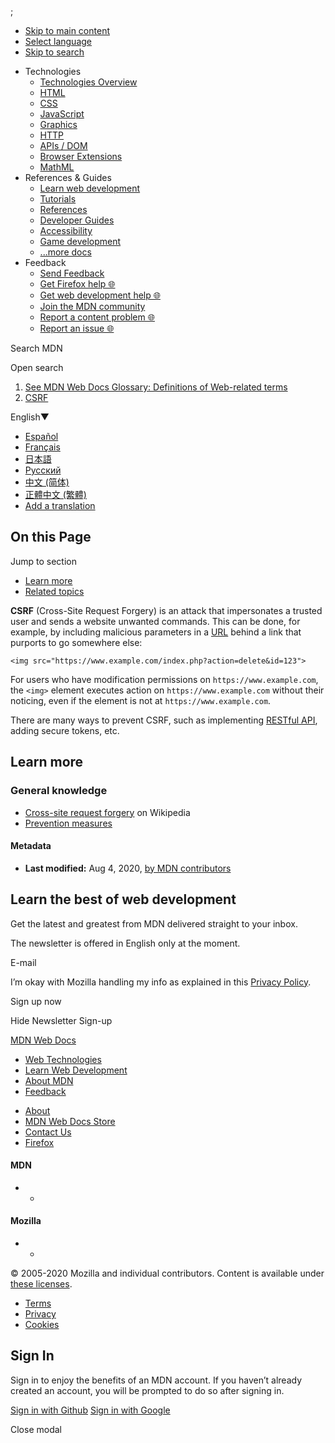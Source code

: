 ;

-   <a href="#content" id="skip-main">Skip to main content</a>
-   <a href="#language" id="skip-language">Select language</a>
-   <a href="#main-q" id="skip-search">Skip to search</a>

<!-- -->

-   Technologies
    -   [Technologies Overview](../../../../external.html?link=https://developer.mozilla.org/en-US/docs/Web)
    -   [HTML](../../../../external.html?link=https://developer.mozilla.org/en-US/docs/Web/HTML)
    -   [CSS](../../../../external.html?link=https://developer.mozilla.org/en-US/docs/Web/CSS)
    -   [JavaScript](../../../../external.html?link=https://developer.mozilla.org/en-US/docs/Web/JavaScript)
    -   [Graphics](../../../../external.html?link=https://developer.mozilla.org/en-US/docs/Web/Guide/Graphics)
    -   [HTTP](../../../../external.html?link=https://developer.mozilla.org/en-US/docs/Web/HTTP)
    -   [APIs / DOM](../../../../external.html?link=https://developer.mozilla.org/en-US/docs/Web/API)
    -   [Browser Extensions](../../../../external.html?link=https://developer.mozilla.org/en-US/docs/Mozilla/Add-ons/WebExtensions)
    -   [MathML](../../../../external.html?link=https://developer.mozilla.org/en-US/docs/Web/MathML)
-   References & Guides
    -   [Learn web development](../../../../external.html?link=https://developer.mozilla.org/en-US/docs/Learn)
    -   [Tutorials](../../../../external.html?link=https://developer.mozilla.org/en-US/docs/Web/Tutorials)
    -   [References](../../../../external.html?link=https://developer.mozilla.org/en-US/docs/Web/Reference)
    -   [Developer Guides](../../../../external.html?link=https://developer.mozilla.org/en-US/docs/Web/Guide)
    -   [Accessibility](../../../../external.html?link=https://developer.mozilla.org/en-US/docs/Web/Accessibility)
    -   [Game development](../../../../external.html?link=https://developer.mozilla.org/en-US/docs/Games)
    -   [...more docs](../../../../external.html?link=https://developer.mozilla.org/en-US/docs/Web)
-   Feedback
    -   [Send Feedback](../../../../external.html?link=https://developer.mozilla.org/en-US/docs/MDN/Feedback)
    -   [Get Firefox help 🌐](../../../../external.html?link=https://support.mozilla.org/)
    -   [Get web development help 🌐](../../../../external.html?link=https://stackoverflow.com/)
    -   [Join the MDN community](../../../../external.html?link=https://developer.mozilla.org/en-US/docs/MDN/Community)
    -   [Report a content problem 🌐](../../../../external.html?link=https://github.com/mdn/sprints/issues/new?template=issue-template.md&projects=mdn/sprints/2&labels=user-report&title=/en-US/docs/Glossary/CSRF)
    -   [Report an issue 🌐](../../../../external.html?link=https://github.com/mdn/kuma/issues/new/choose)

Search MDN

Open search

1.  <a href="../../../../external.html?link=https://developer.mozilla.org/en-US/docs/Glossary" class="breadcrumb-previous"><span class="pre-text">See </span><span data-property="name">MDN Web Docs Glossary: Definitions of Web-related terms</span></a>
2.  <a href="CSRF.html" class="crumb-current-page"><span data-property="name" data-aria-current="page">CSRF</span></a>

English<span class="dropdown-arrow-down" aria-hidden="true">▼</span>

-   [Español](../../../../external.html?link=https://developer.mozilla.org/es/docs/Glossary/CSRF "Spanish")
-   [Français](../../../../external.html?link=https://developer.mozilla.org/fr/docs/Glossaire/CSRF "French")
-   [日本語](../../../../external.html?link=https://developer.mozilla.org/ja/docs/Glossary/CSRF "Japanese")
-   [Русский](../../../../external.html?link=https://developer.mozilla.org/ru/docs/Словарь/CSRF "Russian")
-   [中文 (简体)](../../../../external.html?link=https://developer.mozilla.org/zh-CN/docs/Glossary/CSRF "Chinese (Simplified)")
-   [正體中文 (繁體)](../../../../external.html?link=https://developer.mozilla.org/zh-TW/docs/Glossary/CSRF "Chinese (Traditional)")
-   <a href="../../../../external.html?link=https://wiki.developer.mozilla.org/en-US/docs/Glossary/CSRF$locales" id="translations-add">Add a translation</a>

On this Page
------------

Jump to section

-   [Learn more](#Learn_more)
-   [Related topics](#sidebar-quicklinks)

<span class="seoSummary">**CSRF** (Cross-Site Request Forgery) is an attack that impersonates a trusted user and sends a website unwanted commands.</span> This can be done, for example, by including malicious parameters in a [URL](URL.html) behind a link that purports to go somewhere else:

    <img src="https://www.example.com/index.php?action=delete&id=123">

For users who have modification permissions on `https://www.example.com`, the `<img>` element executes action on `https://www.example.com` without their noticing, even if the element is not at `https://www.example.com`.

There are many ways to prevent CSRF, such as implementing [RESTful API](REST.html), adding secure tokens, etc.

Learn more
----------

### General knowledge

-   <a href="../../../../external.html?link=https://en.wikipedia.org/wiki/Cross-site%20request%20forgery" class="external" title="Cross-site request forgery">Cross-site request forgery</a> on Wikipedia
-   <a href="../../../../external.html?link=https://www.owasp.org/index.php/Cross-Site_Request_Forgery_(CSRF)_Prevention_Cheat_Sheet" class="external">Prevention measures</a>

#### Metadata

-   **Last modified:** Aug 4, 2020, [by MDN contributors](../../../../external.html?link=https://wiki.developer.mozilla.org/en-US/docs/Glossary/CSRF$history)

Learn the best of web development
---------------------------------

Get the latest and greatest from MDN delivered straight to your inbox.

The newsletter is offered in English only at the moment.

E-mail

I’m okay with Mozilla handling my info as explained in this [Privacy Policy](../../../../external.html?link=https://www.mozilla.org/privacy/).

Sign up now

Hide Newsletter Sign-up

<a href="../../../../external.html?link=https://developer.mozilla.org/en-US/" class="nav-footer-logo">MDN Web Docs</a>

-   [Web Technologies](../../../../external.html?link=https://developer.mozilla.org/en-US/docs/Web)
-   [Learn Web Development](../../../../external.html?link=https://developer.mozilla.org/en-US/docs/Learn)
-   [About MDN](../../../../external.html?link=https://developer.mozilla.org/en-US/docs/MDN/About)
-   [Feedback](../../../../external.html?link=https://developer.mozilla.org/en-US/docs/MDN/Feedback)

<!-- -->

-   [About](../../../../external.html?link=https://www.mozilla.org/about/)
-   [MDN Web Docs Store](../../../../external.html?link=https://shop.spreadshirt.com/mdn-store/)
-   [Contact Us](../../../../external.html?link=https://www.mozilla.org/contact/)
-   [Firefox](../../../../external.html?link=https://www.mozilla.org/firefox/?utm_source=developer.mozilla.org&utm_campaign=footer&utm_medium=referral)

#### MDN

-   -   

#### Mozilla

-   -   

© 2005-2020 Mozilla and individual contributors. Content is available under [these licenses](../../../../external.html?link=https://developer.mozilla.org/docs/MDN/About#Copyrights_and_licenses).

-   [Terms](../../../../external.html?link=https://www.mozilla.org/about/legal/terms/mozilla)
-   [Privacy](../../../../external.html?link=https://www.mozilla.org/privacy/websites/)
-   [Cookies](../../../../external.html?link=https://www.mozilla.org/privacy/websites/#cookies)

Sign In
-------

Sign in to enjoy the benefits of an MDN account. If you haven’t already created an account, you will be prompted to do so after signing in.

<a href="../../../../external.html?link=https://developer.mozilla.org/users/github/login/?next=%2Fen-US%2Fdocs%2FGlossary%2FCSRF" class="github-auth">Sign in with Github</a> <a href="../../../../external.html?link=https://developer.mozilla.org/users/google/login/?next=%2Fen-US%2Fdocs%2FGlossary%2FCSRF" class="google-auth">Sign in with Google</a>

Close modal
